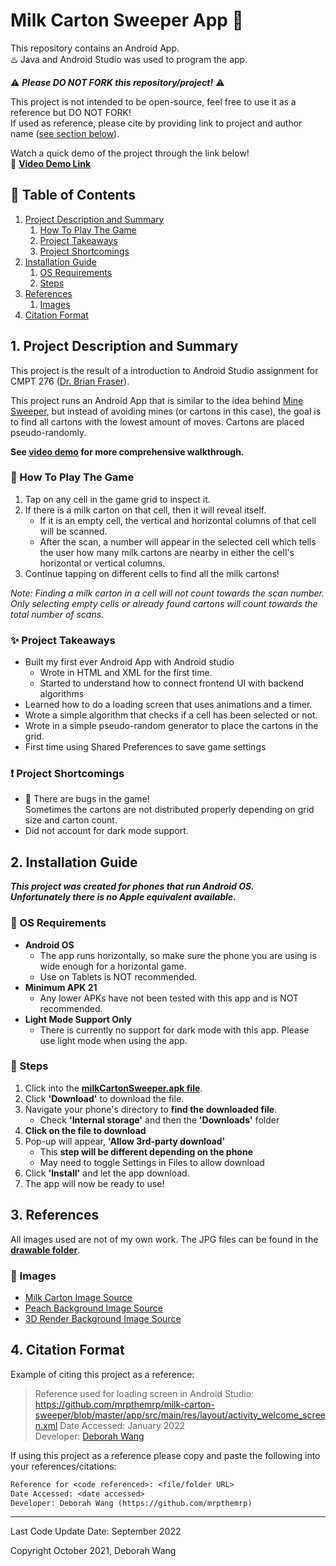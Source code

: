 # Milk Carton Sweeper App :milk_glass:

This repository contains an Android App.  
:hotsprings: Java and Android Studio was used to program the app.

:warning: ***Please DO NOT FORK this repository/project!*** :warning:

This project is not intended to be open-source, feel free to use it as a reference but DO NOT FORK!  
If used as reference, please cite by providing link to project and author name \([see section below](#4-citation-format)\).

  
Watch a quick demo of the project through the link below!  
:vhs: **[Video Demo Link](https://youtu.be/UMjSen06EAM)**

## :bookmark_tabs: Table of Contents
1. [Project Description and Summary](#1-project-description-and-summary)
   1. [How To Play The Game](#book-how-to-play-the-game)
   2. [Project Takeaways](#sparkles-project-takeaways)
   3. [Project Shortcomings](#exclamation-project-shortcomings)
2. [Installation Guide](#2-installation-guide)
   1. [OS Requirements](#iphone-os-requirements)
   2. [Steps](#memo-steps)
3. [References](#3-references)
    1. [Images](#art-images)
4. [Citation Format](#4-citation-format)

## 1. Project Description and Summary

This project is the result of a introduction to Android Studio assignment for CMPT 276 ([Dr. Brian Fraser](https://opencoursehub.cs.sfu.ca/bfraser/grav-cms)).

This project runs an Android App that is similar to the idea behind [Mine Sweeper](https://en.wikipedia.org/wiki/Minesweeper_(video_game)), but instead of avoiding mines (or cartons in this case), the goal is to find all cartons with the lowest amount of moves. Cartons are placed pseudo-randomly.

**See [video demo](#milk-carton-sweeper-app-milk_glass) for more comprehensive walkthrough.**

### :book: How To Play The Game

1. Tap on any cell in the game grid to inspect it.
2. If there is a milk carton on that cell, then it will reveal itself.
    - If it is an empty cell, the vertical and horizontal columns of that cell will be scanned.
    - After the scan, a number will appear in the selected cell which tells the user how many milk cartons are nearby in either the cell's horizontal or vertical columns.
3. Continue tapping on different cells to find all the milk cartons!

*Note: Finding a milk carton in a cell will not count towards the scan number. Only selecting empty cells or already found cartons will count towards the total number of scans.*

### :sparkles: Project Takeaways

- Built my first ever Android App with Android studio
   - Wrote in HTML and XML for the first time.
   - Started to understand how to connect frontend UI with backend algorithms
- Learned how to do a loading screen that uses animations and a timer.
- Wrote a simple algorithm that checks if a cell has been selected or not.
- Wrote in a simple pseudo-random generator to place the cartons in the grid.
- First time using Shared Preferences to save game settings

### :exclamation: Project Shortcomings

- :lady_beetle: There are bugs in the game!  
Sometimes the cartons are not distributed properly depending on grid size and carton count. 
- Did not account for dark mode support.

## 2. Installation Guide
***This project was created for phones that run Android OS.**  
**Unfortunately there is no Apple equivalent available.***

### :iphone: OS Requirements
- **Android OS**
	- The app runs horizontally, so make sure the phone you are using is wide enough for a horizontal game.
	- Use on Tablets is NOT recommended. 
- **Minimum APK 21**
  - Any lower APKs have not been tested with this app and is NOT recommended.
- **Light Mode Support Only**
	- There is currently no support for dark mode with this app. Please use light mode when using the app. 

### :memo: Steps

1. Click into the **[milkCartonSweeper.apk file](/milkCartonSweeper.apk)**.
2. Click **'Download'** to download the file.
3. Navigate your phone's directory to **find the downloaded file**.
	- Check **'Internal storage'** and then the **'Downloads'** folder
4. **Click on the file to download**
5.  Pop-up will appear, **'Allow 3rd-party download'**
	- This **step will be different depending on the phone**
	- May need to toggle Settings in Files to allow download
6. Click **'Install'** and let the app download.
7. The app will now be ready to use!


## 3. References
All images used are not of my own work. The JPG files can be found in the **[drawable folder](/app/src/main/res/drawable)**.  

### :art: Images
- [Milk Carton Image Source](https://dribbble.com/shots/14312353-Kawaii-flavored-milk)
- [Peach Background Image Source](https://wallpaperforu.com/peach-aesthetic-wallpaper-pc/)
- [3D Render Background Image Source](https://unsplash.com/photos/SXigdcQPbd8)


## 4. Citation Format
Example of citing this project as a reference:
> Reference used for loading screen in Android Studio: https://github.com/mrpthemrp/milk-carton-sweeper/blob/master/app/src/main/res/layout/activity_welcome_screen.xml
> Date Accessed: January 2022  
> Developer: [Deborah Wang](https://github.com/mrpthemrp)

If using this project as a reference please copy and paste the following into your references/citations:
```diff
Reference for <code referenced>: <file/folder URL>
Date Accessed: <date accessed>
Developer: Deborah Wang (https://github.com/mrpthemrp)
```

---
Last Code Update Date: September 2022

Copyright October 2021, Deborah Wang
